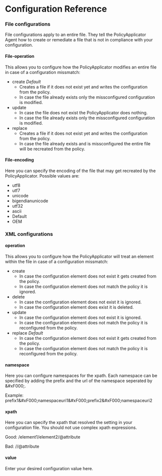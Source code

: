 # Configuration Reference
### File configurations
File configurations apply to an entire file. They tell the PolicyApplicator Agent how to create or remediate a file that is not in compliance with your configuration.
#### File-operation
This allows you to configure how the PolicyApplicator modifies an entire file in case of a configuration missmatch:
* create <em>Default</em>
   * Creates a file if it does not exist yet and writes the configuration from the policy.
   * In case the file already exists only the missconfigured configuration is modified.
* update
   * In case the file does not exist the PolicyApplicator does nothing.
   * In case the file already exists only the missconfigured configuration is modified.
* replace
   * Creates a file if it does not exist yet and writes the configuration from the policy.
   * In case the file already exists and is missconfigured the entire file will be recreated from the policy.

#### File-encoding
Here you can specify the encoding of the file that may get recreated by the PolicyApplicator. Possible values are:
* utf8
* utf7
* unicode
* bigendianunicode
* utf32
* ascii
* Default
* OEM

### XML configurations
#### operation
This allows you to configure how the PolicyApplicator will treat an element within the file in case of a configuration missmatch:
* create
   * In case the configuration element does not exist it gets created from the policy.
   * In case the configuration element does not match the policy it is ignored.
* delete
   * In case the configuration element does not exist it is ignored.
   * In case the configuration element does exist it is deleted.
* update
   * In case the configuration element does not exist it is ignored.
   * In case the configuration element does not match the policy it is reconfigured from the policy.
* replace <em>Default</em>
   * In case the configuration element does not exist it gets created from the policy.
   * In case the configuration element does not match the policy it is reconfigured from the policy.

#### namespace
Here you can configure namespaces for the xpath. Each namespace can be specified by adding the prefix and the url of the namespace seperated by &amp;#xF000;.

Example: prefix1&amp;#xF000;namespaceuri1&amp;#xF000;prefix2&amp;#xF000;namespaceuri2

#### xpath
Here you can specify the xpath that resolved the setting in your configuration file. You should not use complex xpath expressions.

Good: /element1/element2/@attribute

Bad: //@attribute

#### value
Enter your desired configuration value here.

